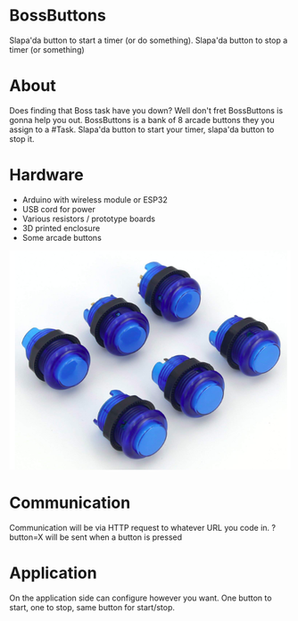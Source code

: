# BossButtons
Slapa'da button to start a timer (or do something). Slapa'da button to stop a timer (or something)

# About

Does finding that Boss task have you down?  Well don't fret BossButtons is gonna help you out.  BossButtons is a bank of 8
arcade buttons they you assign to a #Task.  Slapa'da button to start your timer, slapa'da button to stop it.

# Hardware

* Arduino with wireless module or ESP32
* USB cord for power
* Various resistors / prototype boards
* 3D printed enclosure
* Some arcade buttons 

![BossButtons](image.png)

# Communication

Communication will be via HTTP request to whatever URL you code in.  ?button=X will be sent when a button is pressed

# Application

On the application side can configure however you want. One button to start, one to stop, same button for start/stop.

